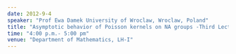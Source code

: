 ```yaml
---
date: 2012-9-4
speaker: "Prof Ewa Damek University of Wroclaw, Wroclaw, Poland"
title: "Asymptotic behavior of Poisson kernels on NA groups -Third Lecture"
time: "4:00 p.m.- 5:00 pm" 
venue: "Department of Mathematics, LH-I"
---
```


